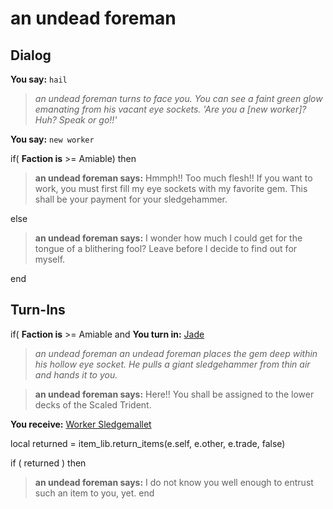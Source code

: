 # an undead foreman
## Dialog

**You say:** `hail`



>*an undead foreman turns to face you. You can see a faint green glow emanating from his vacant eye sockets. 'Are you a [new worker]? Huh? Speak or go!!'*

**You say:** `new worker`



if( **Faction is** >= Amiable) then



>**an undead foreman says:** Hmmph!! Too much flesh!! If you want to work, you must first fill my eye sockets with my favorite gem. This shall be your payment for your sledgehammer.


else



>**an undead foreman says:** I wonder how much I could get for the tongue of a blithering fool? Leave before I decide to find out for myself.

end

## Turn-Ins





if( **Faction is** >= Amiable and  **You turn in:** [Jade](/item/10023)


>*an undead foreman an undead foreman places the gem deep within his hollow eye socket. He pulls a giant sledgehammer from thin air and hands it to you.*


>**an undead foreman says:** Here!! You shall be assigned to the lower decks of the Scaled Trident.


 **You receive:**  [Worker Sledgemallet](/item/12863) 

local returned = item_lib.return_items(e.self, e.other, e.trade, false)

if ( returned ) then


>**an undead foreman says:** I do not know you well enough to entrust such an item to you, yet.
end
